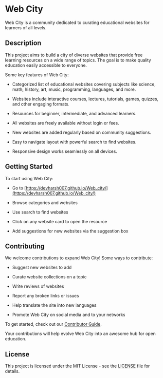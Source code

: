 
# Web City 

Web City is a community dedicated to curating educational websites for learners of all levels.

## Description

This project aims to build a city of diverse websites that provide free learning resources on a wide range of topics. The goal is to make quality education easily accessible to everyone. 

Some key features of Web City:

- Categorized list of educational websites covering subjects like science, math, history, art, music, programming, languages, and more.

- Websites include interactive courses, lectures, tutorials, games, quizzes, and other engaging formats.

- Resources for beginner, intermediate, and advanced learners.

- All websites are freely available without login or fees. 

- New websites are added regularly based on community suggestions.

- Easy to navigate layout with powerful search to find websites.

- Responsive design works seamlessly on all devices.

## Getting Started

To start using Web City:

- Go to [https://devharsh007.github.io/Web_city/](https://devharsh007.github.io/Web_city/)

- Browse categories and websites

- Use search to find websites

- Click on any website card to open the resource 

- Add suggestions for new websites via the suggestion box

## Contributing 

We welcome contributions to expand Web City! Some ways to contribute:

- Suggest new websites to add

- Curate website collections on a topic 

- Write reviews of websites

- Report any broken links or issues

- Help translate the site into new languages

- Promote Web City on social media and to your networks

To get started, check out our [Contributor Guide](contribution-guide.md).

Your contributions will help evolve Web City into an awesome hub for open education.

## License

This project is licensed under the MIT License - see the [LICENSE](LICENSE) file for details.
